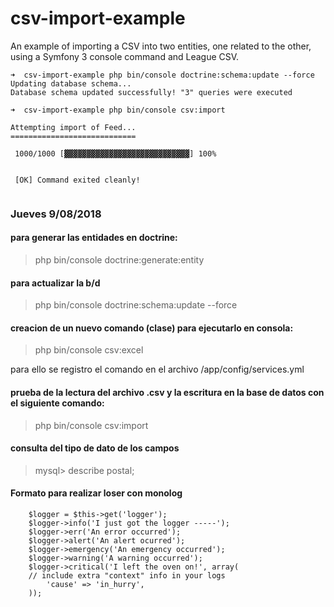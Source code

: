 csv-import-example
==================

An example of importing a CSV into two entities, one related to the other, using
a Symfony 3 console command and League CSV.

``` language-bash
➜  csv-import-example php bin/console doctrine:schema:update --force
Updating database schema...
Database schema updated successfully! "3" queries were executed

➜  csv-import-example php bin/console csv:import                      

Attempting import of Feed...
============================

 1000/1000 [▓▓▓▓▓▓▓▓▓▓▓▓▓▓▓▓▓▓▓▓▓▓▓▓▓▓▓▓] 100%

                                                                                                                        
 [OK] Command exited cleanly!                                                                                           
                                                                                                                        
```

### Jueves 9/08/2018

#### para generar las entidades en doctrine:

>php bin/console doctrine:generate:entity

#### para actualizar la b/d

>php bin/console doctrine:schema:update --force

#### creacion de un nuevo comando (clase) para ejecutarlo en consola:

>php bin/console csv:excel

para ello se registro el comando en el archivo /app/config/services.yml

#### prueba de la lectura del archivo .csv y la escritura en la base de datos con el siguiente comando:

>php bin/console csv:import

#### consulta del tipo de dato de los campos

> mysql> describe postal;

#### Formato para realizar loser con monolog

        $logger = $this->get('logger');
        $logger->info('I just got the logger -----');
        $logger->err('An error occurred');
        $logger->alert('An alert ocurred');
        $logger->emergency('An emergency occurred');
        $logger->warning('A warning occurred');
        $logger->critical('I left the oven on!', array(
        // include extra "context" info in your logs
            'cause' => 'in_hurry',
        ));

